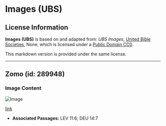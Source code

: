 # Images (UBS)

## License Information

**Images (UBS)** is based on and adapted from: _UBS Images_, [United Bible Societies](https://unitedbiblesocieties.org/), None, which is licensed under a [Public Domain CC0](https://creativecommons.org/public-domain/cc0/).

This markdown version is provided under the same license.



--------------------------------

## Zomo (id: 289948)

### Image Content

![Image](https://cdn.aquifer.bible/aquifer-content/resources/Media/WEB-0285_hare.jpg)

[link](https://cdn.aquifer.bible/aquifer-content/resources/Media/WEB-0285_hare.jpg)

* **Associated Passages:** LEV 11:6; DEU 14:7

